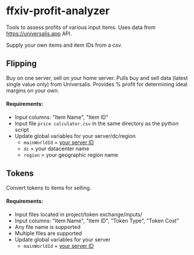 # ffxiv-profit-analyzer

Tools to assess profits of various input items. Uses data from https://universalis.app API. 

Supply your own items and item IDs from a csv.

## Flipping
Buy on one server, sell on your home server. Pulls buy and sell data (latest single value only) from Universalis. 
Provides % profit for determining ideal margins on your own. 

#### Requirements:
* Input columns: "Item Name", "Item ID"
* Input file `price calculator.csv` in the same directory as the python script
* Update global variables for your server/dc/region
  * `mainWorldId` = [your server ID](https://github.com/xivapi/ffxiv-datamining/blob/master/csv/World.csv)
  * `dc` = your datacenter name
  * `region` = your geographic region name

## Tokens
Convert tokens to items for selling. 

#### Requirements:
* Input files located in project/token exchange/inputs/
* Input columns: "Item Name", "Item ID", "Token Type", "Token Cost"
* Any file name is supported
* Multiple files are supported
* Update global variables for your server
  * `mainWorldId` = [your server ID](https://github.com/xivapi/ffxiv-datamining/blob/master/csv/World.csv)
